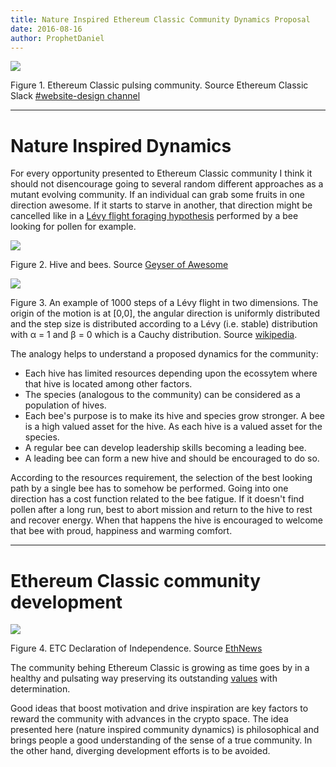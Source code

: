 ```yaml
---
title: Nature Inspired Ethereum Classic Community Dynamics Proposal
date: 2016-08-16
author: ProphetDaniel
---
```


![](http://i.imgur.com/kCoQR5q.jpg)

Figure 1. Ethereum Classic pulsing community. Source Ethereum Classic Slack [#website-design channel](https://ethereumclassic.slack.com/archives/website-design)

-----
# Nature Inspired Dynamics

For every opportunity presented to Ethereum Classic community I think it should not disencourage going to several random different approaches as a mutant evolving community. If an individual can grab some fruits in one direction awesome. If it starts to starve in another, that direction might be cancelled like in a [Lévy flight foraging hypothesis](https://en.wikipedia.org/wiki/L%C3%A9vy_flight_foraging_hypothesis) performed by a bee looking for pollen for example.


![](http://i.imgur.com/KsTJviA.jpg)

Figure 2. Hive and bees. Source [Geyser of Awesome](http://geyserofawesome.com/post/112481764846/bees-are-awesome-they-pollinate-the-crops-we-rely)

![](https://upload.wikimedia.org/wikipedia/commons/thumb/d/d0/LevyFlight.svg/364px-LevyFlight.svg.png)

Figure 3. An example of 1000 steps of a Lévy flight in two dimensions. The origin of the motion is at \[0,0\], the angular direction is uniformly distributed and the step size is distributed according to a Lévy (i.e. stable) distribution with α = 1 and β = 0 which is a Cauchy distribution. Source [wikipedia](https://en.wikipedia.org/wiki/L%C3%A9vy_flight).

 The analogy helps to understand a proposed dynamics for the community:
 
- Each hive has limited resources depending upon the ecossytem where that hive is located among other factors.
- The species (analogous to the community) can be considered as a population of hives.
- Each bee's purpose is to make its hive and species grow stronger. A bee is a high valued asset for the hive. As each hive is a valued asset for the species.
- A regular bee can develop leadership skills becoming a leading bee.
- A leading bee can form a new hive and should be encouraged to do so.

According to the resources requirement, the selection of the best looking path by a single bee has to somehow be performed. Going into one direction has a cost function related to the bee fatigue. If it doesn't find pollen after a long run, best to abort mission and return to the hive to rest and recover energy. When that happens the hive is encouraged to welcome that bee with proud, happiness and warming comfort. 

-----
# Ethereum Classic community development


![](http://cdn.ethnews.com/images/1024x512/ETC-declaration-of-independence-1024x512-08-11-2016.jpg)

Figure 4. ETC Declaration of Independence. Source [EthNews](http://www.ethnews.com/)

 The community behing Ethereum Classic is growing as time goes by in a healthy and pulsating way preserving its outstanding [values](http://www.ethnews.com/ethereum-classic-declares-their-independence-from-the-foundation) with determination.

Good ideas that boost motivation and drive inspiration are key factors to reward the community with advances in the crypto space. The idea presented here (nature inspired community dynamics) is philosophical and brings people a good understanding of the sense of a true community. In the other hand, diverging development efforts is to be avoided.